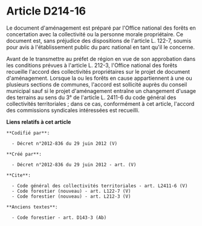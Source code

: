 # Article D214-16

Le document d'aménagement est préparé par l'Office national des forêts en concertation avec la collectivité ou la personne
morale propriétaire. Ce document est, sans préjudice des dispositions de l'article L. 122-7, soumis pour avis à
l'établissement public du parc national en tant qu'il le concerne.

Avant de le transmettre au préfet de région en vue de son approbation dans les conditions prévues à l'article L. 212-3,
l'Office national des forêts recueille l'accord des collectivités propriétaires sur le projet de document d'aménagement.
Lorsque la ou les forêts en cause appartiennent à une ou plusieurs sections de communes, l'accord est sollicité auprès du
conseil municipal sauf si le projet d'aménagement entraîne un changement d'usage des terrains au sens du 3° de l'article L.
2411-6 du code général des collectivités territoriales ; dans ce cas, conformément à cet article, l'accord des commissions
syndicales intéressées est recueilli.

**Liens relatifs à cet article**

	**Codifié par**:

	  - Décret n°2012-836 du 29 juin 2012 (V)

	**Créé par**:

	  - Décret n°2012-836 du 29 juin 2012 - art. (V)

	**Cite**:

	  - Code général des collectivités territoriales - art. L2411-6 (V)
	  - Code forestier (nouveau) - art. L122-7 (V)
	  - Code forestier (nouveau) - art. L212-3 (V)

	**Anciens textes**:

	  - Code forestier - art. D143-3 (Ab)

